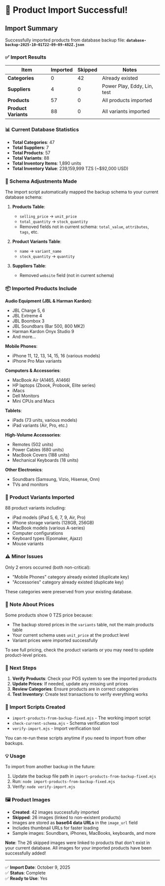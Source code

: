 # 🎉 Product Import Successful!

## Import Summary

Successfully imported products from database backup file:
**`database-backup-2025-10-01T22-09-09-482Z.json`**

### ✅ Import Results

| Item | Imported | Skipped | Notes |
|------|----------|---------|-------|
| **Categories** | 0 | 42 | Already existed |
| **Suppliers** | 4 | 0 | Power Play, Eddy, Lin, test |
| **Products** | 57 | 0 | All products imported |
| **Product Variants** | 88 | 0 | All variants imported |

### 📊 Current Database Statistics

- **Total Categories**: 47
- **Total Suppliers**: 7
- **Total Products**: 57
- **Total Variants**: 88
- **Total Inventory Items**: 1,890 units
- **Total Inventory Value**: 239,159,999 TZS (~$92,000 USD)

### 🔧 Schema Adjustments Made

The import script automatically mapped the backup schema to your current database schema:

1. **Products Table**:
   - `selling_price` → `unit_price`
   - `total_quantity` → `stock_quantity`
   - Removed fields not in current schema: `total_value`, `attributes`, `tags`, etc.

2. **Product Variants Table**:
   - `name` → `variant_name`
   - `stock_quantity` → `quantity`

3. **Suppliers Table**:
   - Removed `website` field (not in current schema)

### 📦 Imported Products Include

**Audio Equipment (JBL & Harman Kardon)**:
- JBL Charge 5, 6
- JBL Extreme 4
- JBL Boombox 3
- JBL Soundbars (Bar 500, 800 MK2)
- Harman Kardon Onyx Studio 9
- And more...

**Mobile Phones**:
- iPhone 11, 12, 13, 14, 15, 16 (various models)
- iPhone Pro Max variants

**Computers & Accessories**:
- MacBook Air (A1465, A1466)
- HP laptops (Zbook, Probook, Elite series)
- iMacs
- Dell Monitors
- Mini CPUs and Macs

**Tablets**:
- iPads (73 units, various models)
- iPad variants (Air, Pro, etc.)

**High-Volume Accessories**:
- Remotes (502 units)
- Power Cables (680 units)
- MacBook Covers (188 units)
- Mechanical Keyboards (18 units)

**Other Electronics**:
- Soundbars (Samsung, Vizio, Hisense, Onn)
- TVs and monitors

### 🎯 Product Variants Imported

88 product variants including:
- iPad models (iPad 5, 6, 7, 9, Air, Pro)
- iPhone storage variants (128GB, 256GB)
- MacBook models (various A-series)
- Computer configurations
- Keyboard types (Epomaker, Ajazz)
- Mouse variants

### ⚠️ Minor Issues

Only 2 errors occurred (both non-critical):
- "Mobile Phones" category already existed (duplicate key)
- "Accessories" category already existed (duplicate key)

These categories were preserved from your existing database.

### 📝 Note About Prices

Some products show 0 TZS price because:
- The backup stored prices in the `variants` table, not the main products table
- Your current schema uses `unit_price` at the product level
- Variant prices were imported successfully

To see full pricing, check the product variants or you may need to update product-level prices.

### 🚀 Next Steps

1. **Verify Products**: Check your POS system to see the imported products
2. **Update Prices**: If needed, update any missing unit prices
3. **Review Categories**: Ensure products are in correct categories
4. **Test Inventory**: Create test transactions to verify everything works

### 📂 Import Scripts Created

- `import-products-from-backup-fixed.mjs` - The working import script
- `check-current-schema.mjs` - Schema verification tool
- `verify-import.mjs` - Import verification tool

You can re-run these scripts anytime if you need to import from other backups.

### 💡 Usage

To import from another backup in the future:

1. Update the backup file path in `import-products-from-backup-fixed.mjs`
2. Run: `node import-products-from-backup-fixed.mjs`
3. Verify: `node verify-import.mjs`

### 🖼️  Product Images

- **Created**: 42 images successfully imported
- **Skipped**: 26 images (linked to non-existent products)
- Images are stored as **base64 data URLs** in the `image_url` field
- Includes thumbnail URLs for faster loading
- Sample images: Soundbars, iPhones, MacBooks, keyboards, and more

**Note**: The 26 skipped images were linked to products that don't exist in your current database. All images for your imported products have been successfully added!

---

✅ **Import Date**: October 9, 2025  
✅ **Status**: Complete  
✅ **Ready to Use**: Yes

